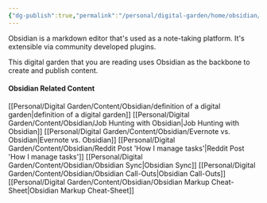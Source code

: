 ```yaml
---
{"dg-publish":true,"permalink":"/personal/digital-garden/home/obsidian/","created":"2023-11-18T18:14:42.267-05:00"}
---
```


Obsidian is a markdown editor that's used as a note-taking platform. It's extensible via community developed plugins. 

This digital garden that you are reading uses Obsidian as the backbone to create and publish content. 

#### Obsidian Related Content
[[Personal/Digital Garden/Content/Obsidian/definition of a digital garden\|definition of a digital garden]]
[[Personal/Digital Garden/Content/Obsidian/Job Hunting with Obsidian\|Job Hunting with Obsidian]]
[[Personal/Digital Garden/Content/Obsidian/Evernote vs. Obsidian\|Evernote vs. Obsidian]]
[[Personal/Digital Garden/Content/Obsidian/Reddit Post 'How I manage tasks'\|Reddit Post 'How I manage tasks']]
[[Personal/Digital Garden/Content/Obsidian/Obsidian Sync\|Obsidian Sync]]
[[Personal/Digital Garden/Content/Obsidian/Obsidian Call-Outs\|Obsidian Call-Outs]]
[[Personal/Digital Garden/Content/Obsidian/Obsidian Markup Cheat-Sheet\|Obsidian Markup Cheat-Sheet]]

